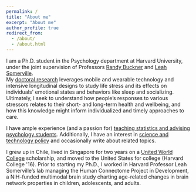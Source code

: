 ```yaml
---
permalink: /
title: "About me"
excerpt: "About me"
author_profile: true
redirect_from: 
  - /about/
  - /about.html
---
```


I am a Ph.D. student in the Psychology department at Harvard University, under the joint supervision of Professors [Randy Buckner](https://cnl.rc.fas.harvard.edu/) and [Leah Somerville](https://andl.wjh.harvard.edu/).   
My [doctoral research](https://conyvidal.github.io/research/) leverages mobile and wearable technology and intensive longitudinal designs to study life stress and its effects on individuals' emotional states and behaviors like sleep and socializing. Ultimately, I seek to understand how people’s responses to various stressors relates to their short- and long-term health and wellbeing, and how this knowledge might inform individualized and timely approaches to care.              

I have ample experience (and a passion for) [teaching statistics and advising psychology students](https://conyvidal.github.io/teaching). Additionally, I have an interest in [science and technology policy](https://conyvidal.github.io/policy) and occasionally write about related topics.           

I grew up in Chile, lived in Singapore for two years on a [United World College](https://www.uwc.org/) scholarship, and moved to the United States for college (Harvard College '16). Prior to starting my Ph.D., I worked in Harvard Professor Leah Somerville’s lab managing the Human Connectome Project in Development, a NIH-funded multimodal brain study charting age-related changes in brain network properties in children, adolescents, and adults. 
